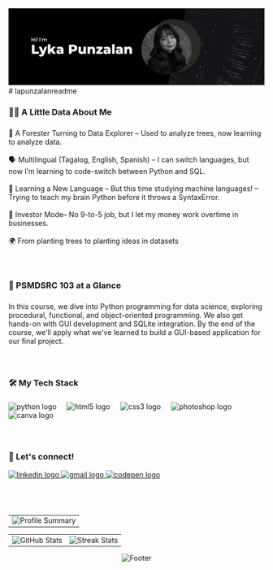 <!--
-----------------------Banner-------------------------------
-->

<img src="Black and White Modern Business LinkedIn Banner.png" />
# lapunzalanreadme
<!--
<img src="macbook-GIF-unscreen.gif" min-width="300px" max-width="300px" width="350px" align="right">
-->
<h3 align="left">👩‍💻  A Little Data About Me</h3>

###

<p align="left">🌲 A Forester Turning to Data Explorer – Used to analyze trees, now learning to analyze data. <br><br>🗣 Multilingual (Tagalog, English, Spanish) – I can switch languages, but now I’m learning to code-switch between Python and SQL.<br><br>💾 Learning a New Language – But this time studying machine languages! – Trying to teach my brain Python before it throws a SyntaxError.<br><br>🏢 Investor Mode– No 9-to-5 job, but I let my money work overtime in businesses.<br><br>🌍 From planting trees to planting ideas in datasets</p>

###
<!--
-----------------------About Course-------------------------------
-->
<br clear="both">
<h3 align="left">📖 PSMDSRC 103 at a Glance</h3>

###

<p align="left">In this course, we dive into Python programming for data science, exploring procedural, functional, and object-oriented programming. We also get hands-on with GUI development and SQLite integration. By the end of the course, we'll apply what we've learned to build a GUI-based application for our final project.</p>

###

<!--
-----------------------Tools/languages-------------------------------
-->
<br clear="both">
<h3 align="left">🛠 My Tech Stack</h3>

###

<div align="left">
  <img src="https://cdn.jsdelivr.net/gh/devicons/devicon/icons/python/python-original.svg" height="40" alt="python logo"  />
  <img width="12" />
  <img src="https://cdn.jsdelivr.net/gh/devicons/devicon/icons/html5/html5-original.svg" height="40" alt="html5 logo"  />
  <img width="12" />
  <img src="https://cdn.jsdelivr.net/gh/devicons/devicon/icons/css3/css3-original.svg" height="40" alt="css3 logo"  />
  <img width="12" />
  <img src="https://cdn.jsdelivr.net/gh/devicons/devicon/icons/photoshop/photoshop-plain.svg" height="40" alt="photoshop logo"  />
  <img width="12" />
  <img src="https://cdn.jsdelivr.net/gh/devicons/devicon/icons/canva/canva-original.svg" height="40" alt="canva logo"  />
</div>

###
<!--
-----------------------Contact Info-------------------------------
-->
<br clear="both">
<h3 align="left">🤝 Let's connect!</h3>

<div align="left">
  <a href="https://www.linkedin.com/in/lapunzalan/" target="_blank">
    <img src="https://img.shields.io/static/v1?message=LinkedIn&logo=linkedin&label=&color=383836&logoColor=blue&labelColor=&style=for-the-badge" height="35" alt="linkedin logo"  />
  </a>
  <a href="https://mail.google.com/mail/?view=cm&to=qlapunzalan@tip.edu.ph&subject=Hello&body=This%20is%20a%20test%20email." target="_blank">
    <img src="https://img.shields.io/static/v1?message=Gmail&logo=gmail&label=&color=ebead8&logoColor=red&labelColor=&style=for-the-badge" height="35" alt="gmail logo"  />
  </a>
  <a href="https://codepen.io/lapunzalan29" target="_blank">
    <img src="https://img.shields.io/static/v1?message=Codepen&logo=codepen&label=&color=383836&logoColor=white&labelColor=&style=for-the-badge" height="35" alt="codepen logo"  />
  </a>
</div>

###

<!--
-----------------------Stats-------------------------------
-->
<br clear="both">
<br>

<table width="100%" align="center">
<tr>
<td>
  <img width="600em" src="http://github-profile-summary-cards.vercel.app/api/cards/profile-details?username=lapunzalan29&theme=apprentice" alt="Profile Summary">
</td>
</tr>
</table>

<table width="100%" align="center">
<tr>
<td>
  <img width="400em" src="http://github-profile-summary-cards.vercel.app/api/cards/stats?username=lapunzalan29&theme=apprentice" alt="GitHub Stats"/>
</td>
<td>
  <img width="400em" src="https://git-hub-streak-stats.vercel.app?user=lapunzalan29&theme=apprentice&hide_border=true&card_width=355" alt="Streak Stats"/>
</td>
</tr>
</table>

<!--
-----------------------Footer-------------------------------
-->

<p align="center">
  <img src="https://capsule-render.vercel.app/api?type=waving&height=75&color=0:d9d993,50:45453f,100:edede1&section=footer&reversal=true&textBg=false" alt="Footer"/>
</p>

